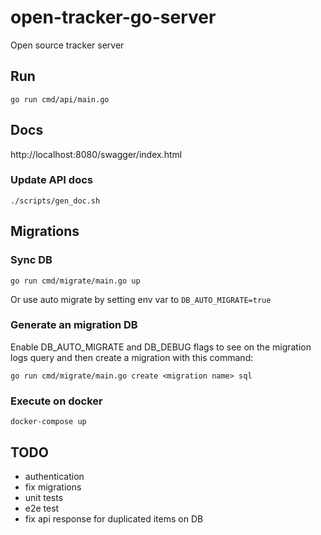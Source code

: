 # open-tracker-go-server

Open source tracker server

## Run
```shell
go run cmd/api/main.go
```

## Docs
http://localhost:8080/swagger/index.html
### Update API docs
```shell
./scripts/gen_doc.sh
```

## Migrations
### Sync DB
```shell
go run cmd/migrate/main.go up
```
Or use auto migrate by setting env var to `DB_AUTO_MIGRATE=true`

### Generate an migration DB
Enable DB_AUTO_MIGRATE and DB_DEBUG flags to see on the migration logs query and then create a migration with this command:
```shell
go run cmd/migrate/main.go create <migration name> sql
```
### Execute on docker
```shell
docker-compose up
```

## TODO
* authentication
* fix migrations
* unit tests
* e2e test
* fix api response for duplicated items on DB
